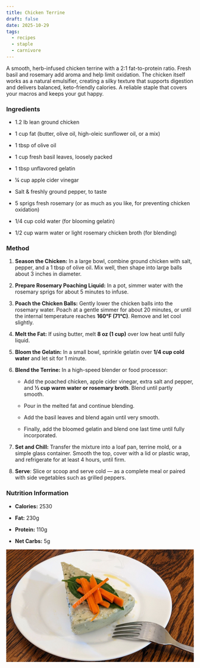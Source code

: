 ```yaml
---
title: Chicken Terrine
draft: false
date: 2025-10-29
tags:
  - recipes
  - staple
  - carnivore
---
```


A smooth, herb-infused chicken terrine with a 2:1 fat-to-protein ratio. Fresh basil and rosemary add aroma and help limit oxidation. The chicken itself works as a natural emulsifier, creating a silky texture that supports digestion and delivers balanced, keto-friendly calories. A reliable staple that covers your macros and keeps your gut happy.

### Ingredients

- 1.2 lb lean ground chicken
    
- 1 cup fat (butter, olive oil, high-oleic sunflower oil, or a mix)

- 1 tbsp of olive oil
    
- 1 cup fresh basil leaves, loosely packed
    
- 1 tbsp unflavored gelatin
    
- ¼ cup apple cider vinegar
    
- Salt & freshly ground pepper, to taste
    
- 5 sprigs fresh rosemary (or as much as you like, for preventing chicken oxidation)
    
- 1/4 cup cold water (for blooming gelatin)
    
- 1/2 cup warm water or light rosemary chicken broth (for blending)


### Method

1. **Season the Chicken:**  In a large bowl, combine ground chicken with salt, pepper, and a 1 tbsp of olive oil. Mix well, then shape into large balls about 3 inches in diameter.
    
2. **Prepare Rosemary Poaching Liquid:** In a pot, simmer water with the rosemary sprigs for about 5 minutes to infuse.
    
3. **Poach the Chicken Balls:** Gently lower the chicken balls into the rosemary water. Poach at a gentle simmer for about 20 minutes, or until the internal temperature reaches **160°F (71°C)**. Remove and let cool slightly.
    
4. **Melt the Fat:**  If using butter, melt **8 oz (1 cup)** over low heat until fully liquid. 
    
5. **Bloom the Gelatin:** In a small bowl, sprinkle gelatin over **1/4 cup cold water** and let sit for 1 minute.
    
6. **Blend the Terrine:** In a high-speed blender or food processor:
    
    - Add the poached chicken, apple cider vinegar, extra salt and pepper, and **½ cup warm water or rosemary broth**. Blend until partly smooth.
        
    - Pour in the melted fat and continue blending.
        
    - Add the basil leaves and blend again until very smooth.
        
    - Finally, add the bloomed gelatin and blend one last time until fully incorporated.
        
7. **Set and Chill:** Transfer the mixture into a loaf pan, terrine mold, or a simple glass container. Smooth the top, cover with a lid or plastic wrap, and refrigerate for at least 4 hours, until firm.
    
8. **Serve**: Slice or scoop and serve cold — as a complete meal or paired with side vegetables such as grilled peppers.
    

### Nutrition Information

- **Calories:** 2530
    
- **Fat:** 230g
    
- **Protein:** 110g
    
- **Net Carbs:** 5g


![Alt text](chicken-terrine.jpg)